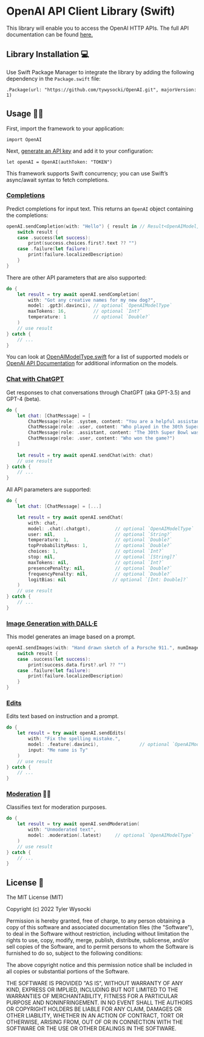 # OpenAI API Client Library (Swift)

This library will enable you to access the OpenAI HTTP APIs. The full API documentation can be found [here.](https://beta.openai.com/docs)

## Library Installation 💻

Use Swift Package Manager to integrate the library by adding the following dependency in the `Package.swift` file:

`.Package(url: "https://github.com/tywysocki/OpenAI.git", majorVersion: 1)`

## Usage 👨‍💻

First, import the framework to your application:

`import OpenAI`

Next, [generate an API key](https://platform.openai.com/account/api-keys) and add it to your configuration:

`let openAI = OpenAI(authToken: "TOKEN")`

This framework supports Swift concurrency; you can use Swift’s async/await syntax to fetch completions.

### [Completions](https://platform.openai.com/docs/api-reference/completions)

Predict completions for input text. This returns an `OpenAI` object containing the completions:

```swift
openAI.sendCompletion(with: "Hello") { result in // Result<OpenAIModel, OpenAIError>
    switch result {
    case .success(let success):
        print(success.choices.first?.text ?? "")
    case .failure(let failure):
        print(failure.localizedDescription)
    }
}
```

There are other API parameters that are also supported:

```swift
do {
    let result = try await openAI.sendCompletion(
        with: "Got any creative names for my new dog?",
        model: .gpt3(.davinci), // optional `OpenAIModelType`
        maxTokens: 16,          // optional `Int?`
        temperature: 1          // optional `Double?`
    )
    // use result
} catch {
    // ...
}
```

You can look at [OpenAIModelType.swift](https://github.com/tywysocki/OpenAI/blob/master/Sources/OpenAI/Models/OpenAIModelType.swift) for a list of supported models or [OpenAI API Documentation](https://beta.openai.com/docs/models) for additional information on the models.

### [Chat with ChatGPT](https://platform.openai.com/docs/api-reference/chat)

Get responses to chat conversations through ChatGPT (aka GPT-3.5) and GPT-4 (beta).

```swift
do {
    let chat: [ChatMessage] = [
        ChatMessage(role: .system, content: "You are a helpful assistant."),
        ChatMessage(role: .user, content: "Who played in the 30th Super Bowl?"),
        ChatMessage(role: .assistant, content: "The 30th Super Bowl was played between the Dallas Cowboys and the Pittsburgh Steelers."),
        ChatMessage(role: .user, content: "Who won the game?")
    ]
                
    let result = try await openAI.sendChat(with: chat)
    // use result
} catch {
    // ...
}
```

All API parameters are supported:

```swift
do {
    let chat: [ChatMessage] = [...]

    let result = try await openAI.sendChat(
        with: chat,
        model: .chat(.chatgpt),         // optional `OpenAIModelType`
        user: nil,                      // optional `String?`
        temperature: 1,                 // optional `Double?`
        topProbabilityMass: 1,          // optional `Double?`
        choices: 1,                     // optional `Int?`
        stop: nil,                      // optional `[String]?`
        maxTokens: nil,                 // optional `Int?`
        presencePenalty: nil,           // optional `Double?`
        frequencyPenalty: nil,          // optional `Double?`
        logitBias: nil                 // optional `[Int: Double]?`
    )
    // use result
} catch {
    // ...
}
```

### [Image Generation with DALL·E](https://platform.openai.com/docs/api-reference/images/create)

This model generates an image based on a prompt.

```swift
openAI.sendImages(with: "Hand drawn sketch of a Porsche 911.", numImages: 1, size: .size1024) { result in // Result<OpenAIModel, OpenAIError>
    switch result {
    case .success(let success):
        print(success.data.first?.url ?? "")
    case .failure(let failure):
        print(failure.localizedDescription)
    }
}
```

### [Edits](https://platform.openai.com/docs/api-reference/edits) 

Edits text based on instruction and a prompt.

```swift
do {
    let result = try await openAI.sendEdits(
        with: "Fix the spelling mistake.",
        model: .feature(.davinci),               // optional `OpenAIModelType`
        input: "Me name is Ty"
    )
    // use result
} catch {
    // ...
}
```

### [Moderation](https://platform.openai.com/docs/api-reference/moderations) 👮‍♂️

Classifies text for moderation purposes.

```swift
do {
    let result = try await openAI.sendModeration(
        with: "Unmoderated text",
        model: .moderation(.latest)     // optional `OpenAIModelType`
    )
    // use result
} catch {
    // ...
}
```

## License  📃

The MIT License (MIT)

Copyright (c) 2022 Tyler Wysocki

Permission is hereby granted, free of charge, to any person obtaining a copy of this software and associated documentation files (the "Software"), to deal in the Software without restriction, including without limitation the rights to use, copy, modify, merge, publish, distribute, sublicense, and/or sell copies of the Software, and to permit persons to whom the Software is furnished to do so, subject to the following conditions:

The above copyright notice and this permission notice shall be included in all copies or substantial portions of the Software.

THE SOFTWARE IS PROVIDED "AS IS", WITHOUT WARRANTY OF ANY KIND, EXPRESS OR IMPLIED, INCLUDING BUT NOT LIMITED TO THE WARRANTIES OF MERCHANTABILITY, FITNESS FOR A PARTICULAR PURPOSE AND NONINFRINGEMENT. IN NO EVENT SHALL THE AUTHORS OR COPYRIGHT HOLDERS BE LIABLE FOR ANY CLAIM, DAMAGES OR OTHER LIABILITY, WHETHER IN AN ACTION OF CONTRACT, TORT OR OTHERWISE, ARISING FROM, OUT OF OR IN CONNECTION WITH THE SOFTWARE OR THE USE OR OTHER DEALINGS IN THE SOFTWARE.
